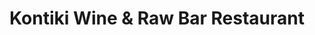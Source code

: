 ---
layout: place
title: "Kontiki Wine & Raw Bar Restaurant"
permalink: /florida/wellington/kontiki-wine-raw-bar-restaurant.html
stateAbbr: FL
stateName: Florida
cityName: Wellington
seo:
  name: "Kontiki Wine & Raw Bar Restaurant"
  type: Restaurant
  links: https://www.ilovekontiki.com/
description: "Atmospheric wine bar serving global, Asian-tinged small & large plates plus sushi in sultry digs. Looking for sushi in Wellington, Florida? Check out Kontiki..."
place_id: ChIJIzdZhPov2YgRrhOZMozT2ac
photos:
  - name: >-
      places/ChIJIzdZhPov2YgRrhOZMozT2ac/photos/AeeoHcIJtnq4LXAezpysLPvXZQI1jfduIOGwtB1yrtoYHLFfgTHAQDeJ4O10XzS0PtNjn9FmSvRJwWZL13XgLpXOowK2WswAgl889VC9sbgIXgkod0OWcyArkuD5tNNkDJd_7ozhletmbxBQIfvinrzaOeCtOUYJo5jEPwPtvanBBmRWXf-qHxWiO75EUTedI1m3cufvexNzXfkpH9wQr8a14diaE8axDzYtrQEjaZvJpmcB94decX3zNBcWUOiGHJi0QMBumVG5_Ws1QingyYdzNGQjMMl2rIPQkPJJwrfdlWXjNw
    widthPx: 1280
    heightPx: 960
    authorAttributions:
      - displayName: Kontiki Wine & Raw Bar Restaurant
        uri: https://maps.google.com/maps/contrib/103714442605427340362
        photoUri: >-
          https://lh3.googleusercontent.com/a-/ALV-UjWrZ6O04gr_2PusVLziGz06uXan8vocA0NLPR6YCVgHA_J64i0=s100-p-k-no-mo
    flagContentUri: >-
      https://www.google.com/local/imagery/report/?cb_client=maps_api_places.places_api&image_key=!1e10!2sAF1QipMJDwDi-psp6nse5ecc6a8t1tmwm78i2hdzS4Ya&hl=en-US
    googleMapsUri: >-
      https://www.google.com/maps/place//data=!3m4!1e2!3m2!1sAF1QipMJDwDi-psp6nse5ecc6a8t1tmwm78i2hdzS4Ya!2e10!4m2!3m1!1s0x88d92ffa84593723:0xa7d9d38c329913ae
  - name: >-
      places/ChIJIzdZhPov2YgRrhOZMozT2ac/photos/AeeoHcIrWZ6cttuInwylDCcG34f1KtYn3TE3zauVQgtXLOts5bh8jdG2y2uhL1EatRKR_0r1Xn9NC6U45M31YeT3np2OH3uKJfrME_yVXJsj1-6cGjVjttqC7DWiIQll0TXFdqP3fVAx3lQr-EJrWENdUdxeMP96SMCqcGRIpe6FvtgjZmK6fO1-WLuSPsFe41wKTv44BiYylgTaEpogxvMX4trTbWZ8UWV2VLTXGPPAObXCyEbzgMli03J_Of3T4kOH7ZtpRFcvp1igclahULkWCaV_j-Wi5WOZdAHceB6fMJ8b1Q
    widthPx: 4800
    heightPx: 3200
    authorAttributions:
      - displayName: Kontiki Wine & Raw Bar Restaurant
        uri: https://maps.google.com/maps/contrib/103714442605427340362
        photoUri: >-
          https://lh3.googleusercontent.com/a-/ALV-UjWrZ6O04gr_2PusVLziGz06uXan8vocA0NLPR6YCVgHA_J64i0=s100-p-k-no-mo
    flagContentUri: >-
      https://www.google.com/local/imagery/report/?cb_client=maps_api_places.places_api&image_key=!1e10!2sAF1QipMYBFoUKipeSbBbMgzNzhIRw6H1lu_8P6f3BYqG&hl=en-US
    googleMapsUri: >-
      https://www.google.com/maps/place//data=!3m4!1e2!3m2!1sAF1QipMYBFoUKipeSbBbMgzNzhIRw6H1lu_8P6f3BYqG!2e10!4m2!3m1!1s0x88d92ffa84593723:0xa7d9d38c329913ae
  - name: >-
      places/ChIJIzdZhPov2YgRrhOZMozT2ac/photos/AeeoHcIAG_niyjAMlsK5Vj-RIs7OFtMldac0nBQ329HKTJznxTKMs3s_p3Jyz-kWjHkdSlPCjO_F72NvOFFVoYbkEvzTRlDgYTo8BejhJKQNH4IGUtEKYsbtJG_VUrzySi6xEzQGhDZZkz0xs5OPzW1p31DKuTEouBuGaKBfZfHMll9C3lEYj-_Y8o5O8FQfP04kFw8hCKxviZ6oklEIN-AwMuVx_QXFdRuvjMWAMV93dwJ5YmvV9aWlCzAIOdOjBoD58I2KjWjcppFtHvcvw3SMyUpG8nl-0qf9qnHzoIejfwIS3g
    widthPx: 1280
    heightPx: 960
    authorAttributions:
      - displayName: Kontiki Wine & Raw Bar Restaurant
        uri: https://maps.google.com/maps/contrib/103714442605427340362
        photoUri: >-
          https://lh3.googleusercontent.com/a-/ALV-UjWrZ6O04gr_2PusVLziGz06uXan8vocA0NLPR6YCVgHA_J64i0=s100-p-k-no-mo
    flagContentUri: >-
      https://www.google.com/local/imagery/report/?cb_client=maps_api_places.places_api&image_key=!1e10!2sAF1QipN6sxBW3xSDNyE0CFTk7M8qDp7onFNYAzbYa89L&hl=en-US
    googleMapsUri: >-
      https://www.google.com/maps/place//data=!3m4!1e2!3m2!1sAF1QipN6sxBW3xSDNyE0CFTk7M8qDp7onFNYAzbYa89L!2e10!4m2!3m1!1s0x88d92ffa84593723:0xa7d9d38c329913ae
  - name: >-
      places/ChIJIzdZhPov2YgRrhOZMozT2ac/photos/AeeoHcIaq1m-Rc8cFpTMimb7hps8wKbvfZfXZQ5sdE7GCQe-I9f7KpjE2-CBANlZE1pnduv-hTgdZ7sn4yVABhWr23EjKonHP2NHfr2_fhzqqasKLqz0RUr-eYbILmAl6x1fO0PeBxH5mf7C9aQC7gOAMqAPc1v_i5iuUZcO6HAMmZ3VvGyRiCxcpFCvHUl0UHyaGYD9ZfQYidsFHh1JPVRIDhNr_wzn5cjz32PSW-ZwFA9YqfXOMKE5-RjvmoceB6V43QDY4s325EHpFEutUHog9FLzGzv0oU2DLPk6vtxwbZ4MJSZyoKuZczKxZDe8TyfSF7AlwadlyWvHd73qJBeXaLP-RBPtRknE5jzkhDPxpuE3y7js-LV2ixiK_Czy-NrHZm5NVrxp1bj4bFbUwZjzOw-Upxs3NhKD1pgsJ0dGxO95MvQ
    widthPx: 3024
    heightPx: 3792
    authorAttributions:
      - displayName: Lila Greenidge
        uri: https://maps.google.com/maps/contrib/117414440377617293768
        photoUri: >-
          https://lh3.googleusercontent.com/a-/ALV-UjWwHS5xaYVO8TDJkmR6ORSjnFXtjhd_xge65iTsekE495-nrXH5=s100-p-k-no-mo
    flagContentUri: >-
      https://www.google.com/local/imagery/report/?cb_client=maps_api_places.places_api&image_key=!1e10!2sCIHM0ogKEICAgICJ357GugE&hl=en-US
    googleMapsUri: >-
      https://www.google.com/maps/place//data=!3m4!1e2!3m2!1sCIHM0ogKEICAgICJ357GugE!2e10!4m2!3m1!1s0x88d92ffa84593723:0xa7d9d38c329913ae
  - name: >-
      places/ChIJIzdZhPov2YgRrhOZMozT2ac/photos/AeeoHcJKQQGE6aLsWsmz-XMUlAF8rgstzhbW5clxAo1bYMBKZiwXsBMKLTrg8OjLaZocBEq1ujjVrETlsalSRw5wng9LIdRXlA14kJiAePpCA8nBF4kJvRQkUCQ4gYl-S6bLrXnrdNC_mplJ_pF4jzrio6bz0hGfyXyCClYasg5X9AZzWMxH6_4B5kGnZJceGv3lMvBjyPfaNW8UdbtGguFaEUech-C2E5MOrx03Gl_Kr0JGik29QwVzSGLaHwRnebVp2_1LDEnzK8MSGEH2Zyu6LPZCvoizyBJKHN89jem0hGfYzedKywYwAgit2hiE-bmTidfq0YGuLXZZ0yW7jdQELYp2yC79Eo456OUzcxnO2dbWK3u0zjB-TEFEf9xb7-DUk5PRctF5ldacVAl-Q3mqvpPOnMLqVb4k848J03iGlhDI5w
    widthPx: 4032
    heightPx: 2268
    authorAttributions:
      - displayName: Herve Andrieu
        uri: https://maps.google.com/maps/contrib/103860424887223121539
        photoUri: >-
          https://lh3.googleusercontent.com/a-/ALV-UjWBVGHE8QH1qcumbNCv7yEv4gsBt7y1_KF-1rymodXGb7DRNPtHnw=s100-p-k-no-mo
    flagContentUri: >-
      https://www.google.com/local/imagery/report/?cb_client=maps_api_places.places_api&image_key=!1e10!2sCIHM0ogKEICAgICc25-WGw&hl=en-US
    googleMapsUri: >-
      https://www.google.com/maps/place//data=!3m4!1e2!3m2!1sCIHM0ogKEICAgICc25-WGw!2e10!4m2!3m1!1s0x88d92ffa84593723:0xa7d9d38c329913ae
  - name: >-
      places/ChIJIzdZhPov2YgRrhOZMozT2ac/photos/AeeoHcJDkr0oH2_9-asMeOvh19f-vKCxgL1t6PZxlepn1zVUwZH2H85Yi313XXknhDZUi0FOJFaRQBNqDCKpmFwbhq7UJAZecy7iRLxruKY4BypbDUgI-Er46qVkeHXE_YxM-EKxspGIaHAQLDH7NQrBoLvbyn7v6oIMZ409J7qXKH12bGD1YOLMB3ln_VQDDVHyKj0Vh2Rx9L6FCxVgJGaJmUv6zQzEQKbzUUk--w5q05SmmV1TJnXCoUcoHGW4dNt-Un9ftzV7uLyrf4Mnhm83RE3fmkAUIMW6MPp0g2cOYmItAOJ4Vy1rfyQc5vwLPBbN38F7EvalKKVerP_yTkFEUtHtSsfgEgxQH-v1-Z0gXGHuT3HTV4rfzefWPzBjOopTRwHRgUH-x-ycm_ds-KpjWmdvhCL-uq_ZQyjIEWJsVnE
    widthPx: 3072
    heightPx: 4080
    authorAttributions:
      - displayName: Tariq Islam
        uri: https://maps.google.com/maps/contrib/106233080932745887019
        photoUri: >-
          https://lh3.googleusercontent.com/a-/ALV-UjVg3b7VLzX-boJMLIHQ2OYvos9kzSuLWFz4BMkW2X7jn7nM7502iw=s100-p-k-no-mo
    flagContentUri: >-
      https://www.google.com/local/imagery/report/?cb_client=maps_api_places.places_api&image_key=!1e10!2sCIHM0ogKEICAgIDNi6zrQg&hl=en-US
    googleMapsUri: >-
      https://www.google.com/maps/place//data=!3m4!1e2!3m2!1sCIHM0ogKEICAgIDNi6zrQg!2e10!4m2!3m1!1s0x88d92ffa84593723:0xa7d9d38c329913ae
  - name: >-
      places/ChIJIzdZhPov2YgRrhOZMozT2ac/photos/AeeoHcII1NXDViDWU6gzUcw-rK_eAQSpw7kkjWwCAxCa5G9TW8krXDTTAHow2Y-dkgSSU9NwG1mbwfldQ2g6RY9je9cDlzXV9QSMRcy8mbM7xvtN8K_ehHf0wDoLhepYCbigjuPKxnM2_Mq8LS7sa1-W5yHc8X0zseJLXjd6yOMoiLZ3vzE8IHxUXNLBV8TtHEJFAdmIHUcK43iehrx4YuvJgemuN-2X8c9tBiuMkKTgg0-9TyEsnRvKqsl9d9ylM6WW2TZh3nK5D0tQQ8pcmnFeMY3v9O1pJL0O1CukQ-Wo53_aDOfPeGRVMoc8BPCWS-YI8HpkIa_aZFRjREfuzLqeSkcppT8su_meaaSBSJPre9F6T9Mc7hZeynBo2QmFZAWGD685fSZKvXNMco5OB7y9mpqr964gUzn7kI28_EL3neqm9w
    widthPx: 4624
    heightPx: 2084
    authorAttributions:
      - displayName: Phil Bayer
        uri: https://maps.google.com/maps/contrib/104930704594801341712
        photoUri: >-
          https://lh3.googleusercontent.com/a-/ALV-UjWT5vQWT2VcLpti4EI2gE8FCYoKLCtF_nkNGpdsnG9ypLIqWEqO=s100-p-k-no-mo
    flagContentUri: >-
      https://www.google.com/local/imagery/report/?cb_client=maps_api_places.places_api&image_key=!1e10!2sCIHM0ogKEICAgICd2_2QQQ&hl=en-US
    googleMapsUri: >-
      https://www.google.com/maps/place//data=!3m4!1e2!3m2!1sCIHM0ogKEICAgICd2_2QQQ!2e10!4m2!3m1!1s0x88d92ffa84593723:0xa7d9d38c329913ae
  - name: >-
      places/ChIJIzdZhPov2YgRrhOZMozT2ac/photos/AeeoHcJXAkh29rx_SpSleLuJAdhgMGYOrilVIPT6-meehzDB8-hyYzFgrabPK43TEKK5dO32KwJtyGPCZBEI4mLIsld-UjmuOi9iV6KgNEIokrLWTlw2TmbVPCJ7LaRZv3ljPy1lSZEz-PZOCYwnWo4UYP_B6D4DHcl-DGTDIvYrYzVnOea8woSWbLiPuifpnQswTGjF9RAgkBKZbbvVj5-LPoylDSQ9b4t1DHIY8Iugk3kYHuULgQortEAS3ozJW73pis8bqCerDcTKTGWjd1Z28qkyU8Rq-erxnkTdzUsD4lKHKpeu0WRouR6SSGQMX1RhmnCZ6pfYjsEEDXOepyLcTiQj5XQFzoef0NibPG7naT8BTMvI_Y1UH3P0qKaIZe4MpL9ihYeCnbeTyBZ97TZHpVTkhQmnIcIOAm6ofX0nGjAjqw
    widthPx: 4032
    heightPx: 3024
    authorAttributions:
      - displayName: Ron Williams
        uri: https://maps.google.com/maps/contrib/102859488294142542856
        photoUri: >-
          https://lh3.googleusercontent.com/a-/ALV-UjUjWQYcRVpYeblkoVmC7w5uwdjQSUOZI3Iqs5yHP4egqaGFGvo=s100-p-k-no-mo
    flagContentUri: >-
      https://www.google.com/local/imagery/report/?cb_client=maps_api_places.places_api&image_key=!1e10!2sCIHM0ogKEICAgIDptLS3eg&hl=en-US
    googleMapsUri: >-
      https://www.google.com/maps/place//data=!3m4!1e2!3m2!1sCIHM0ogKEICAgIDptLS3eg!2e10!4m2!3m1!1s0x88d92ffa84593723:0xa7d9d38c329913ae
  - name: >-
      places/ChIJIzdZhPov2YgRrhOZMozT2ac/photos/AeeoHcLJCXDXw2IdAKQhrEeRoY_spmEyWOzLh9-wy4PQ15fmCpXU79VwhS1yzioh97Yu7eAHMokilYfb8-Osx0AsA7rLE0yFMYJY6loFazl1eofXon01EY453Z3eM_kdSWlYl8N5Jd14lo4A_l1OOo3Qkbp8lFv5wN9T8D437i8TvFU_sZdOIiivvFK-vf8qyzMg93jmKpTonB3KDItG-Ihx0Sr2dyB5MWxdKPDP5HjG8NUjmkTLE41lDFGllTgOBV2iZrAs_ag8YTr290hSqUmn4cu9m-vuOou4PY2-2cjO2jLsnT0PDX2wJaobNsuST6fAQ8NZMdXTnTRqjpIUbZj_fAf1gxrM8lRkF7u6KP7mvcJx1QIfrOYdJPy49eCVBsQtQsjdG5yRgbfh58bcbFsJd5HyHnEp6UG5o3Rt4vBoxI1UcwVA
    widthPx: 3000
    heightPx: 4000
    authorAttributions:
      - displayName: David Bartley
        uri: https://maps.google.com/maps/contrib/104930595923155167296
        photoUri: >-
          https://lh3.googleusercontent.com/a-/ALV-UjWDENVGWHQRzWLFoL2_T9KFthp7XrSri_vBjNQCkHSNb1MRO9mcwg=s100-p-k-no-mo
    flagContentUri: >-
      https://www.google.com/local/imagery/report/?cb_client=maps_api_places.places_api&image_key=!1e10!2sCIHM0ogKEICAgICzoLfv4AE&hl=en-US
    googleMapsUri: >-
      https://www.google.com/maps/place//data=!3m4!1e2!3m2!1sCIHM0ogKEICAgICzoLfv4AE!2e10!4m2!3m1!1s0x88d92ffa84593723:0xa7d9d38c329913ae
  - name: >-
      places/ChIJIzdZhPov2YgRrhOZMozT2ac/photos/AeeoHcKubw1H3Lx9q3fmWzq9uQ0_KH5DoEPoxciutHhUdi4-ApcmtwPBBWaSW2-WDaBYaA1vrQ1hOYDdtjuRdOtL7a03Mh-Cbs1HxYOynu41aXJxai52M4G7g1DM8H-IGpDDlRwtio7DEo3a0JOb3zb7ZG5oDMhheZaISQhk_hDd0t_A47rxKGiQJRylgqx21EyfnLDdzq2wDt452i54HeKrDs-FFfsOgJHGITn9mDrqPybnNrEia2ChgFoVkn9wvWbycf99_r4NcNUrIziKEnd0ABg-JfQm3Pww3DJJ2fyyTtiBVZsEO8I90hTpgRFSUvUyW4VeqUERKXBXaxZK90c4xqV0-PEAIKQig2MuVCFtCT9ziF3_98I-uaZW8yxg3sRpQA_f3Ih6KZruOg5rtiSAytw1DNZscYN98a9n_zlpoMWXjPKQ
    widthPx: 3000
    heightPx: 4000
    authorAttributions:
      - displayName: Boong Variety บุ้งวาไรตี้
        uri: https://maps.google.com/maps/contrib/109509317520948613784
        photoUri: >-
          https://lh3.googleusercontent.com/a-/ALV-UjU7K1ImRUWc3O6V6iy4Wbbi9w1k1SN3RPqmLyR_sTDq_9Dwi3eq=s100-p-k-no-mo
    flagContentUri: >-
      https://www.google.com/local/imagery/report/?cb_client=maps_api_places.places_api&image_key=!1e10!2sCIHM0ogKEICAgIDN-dbpnQE&hl=en-US
    googleMapsUri: >-
      https://www.google.com/maps/place//data=!3m4!1e2!3m2!1sCIHM0ogKEICAgIDN-dbpnQE!2e10!4m2!3m1!1s0x88d92ffa84593723:0xa7d9d38c329913ae
address: '13860 Wellington Trace #21-22, Wellington, FL 33414, USA'
street: '13860 Wellington Trace #21-22'
city: Wellington
state: FL
zip: '33414'
country: USA
neighborhood: null
latitude: '26.660975'
longitude: '-80.265472'
accessibility_options:
  wheelchairAccessibleParking: true
  wheelchairAccessibleEntrance: true
  wheelchairAccessibleRestroom: true
  wheelchairAccessibleSeating: true
business_status: OPERATIONAL
name: Kontiki Wine & Raw Bar Restaurant
google_maps_links:
  directionsUri: >-
    https://www.google.com/maps/dir//''/data=!4m7!4m6!1m1!4e2!1m2!1m1!1s0x88d92ffa84593723:0xa7d9d38c329913ae!3e0
  placeUri: https://maps.google.com/?cid=12094930873377952686
  writeAReviewUri: >-
    https://www.google.com/maps/place//data=!4m3!3m2!1s0x88d92ffa84593723:0xa7d9d38c329913ae!12e1
  reviewsUri: >-
    https://www.google.com/maps/place//data=!4m4!3m3!1s0x88d92ffa84593723:0xa7d9d38c329913ae!9m1!1b1
  photosUri: >-
    https://www.google.com/maps/place//data=!4m3!3m2!1s0x88d92ffa84593723:0xa7d9d38c329913ae!10e5
primary_type: Thai Restaurant
opening_hours:
  regular: null
  current: null
secondary_opening_hours:
  regular:
    weekdayDescriptions: null
    type: null
  current:
    weekdayDescriptions: null
    type: null
phone: (561) 296-0404
price_level: PRICE_LEVEL_MODERATE
price_range: $30 &ndash; $50
rating: '4.2'
rating_count: 252
website: https://www.ilovekontiki.com/
reviews:
  - name: >-
      places/ChIJIzdZhPov2YgRrhOZMozT2ac/reviews/ChdDSUhNMG9nS0VJQ0FnSUNmNi1DUjZBRRAB
    relativePublishTimeDescription: 3 months ago
    rating: 5
    text:
      text: >-
        I’ve been going to Kontiki for years now because the food is delicious,
        the vibes are fun, and the service is outstanding! Their best bar
        tender/server Tan is incredibly sweet, attentive and treats me like
        family! I highly recommend this place for a fun date night or good time
        celebrating with friends in Wellington!
      languageCode: en
    originalText:
      text: >-
        I’ve been going to Kontiki for years now because the food is delicious,
        the vibes are fun, and the service is outstanding! Their best bar
        tender/server Tan is incredibly sweet, attentive and treats me like
        family! I highly recommend this place for a fun date night or good time
        celebrating with friends in Wellington!
      languageCode: en
    authorAttribution:
      displayName: Chris Rodriguez
      uri: https://www.google.com/maps/contrib/111592778745149697196/reviews
      photoUri: >-
        https://lh3.googleusercontent.com/a-/ALV-UjVWWXTMp9v2Er6gM4Xoee34ilwLvEVdReH6yLUsq8r-w70wOH9U=s128-c0x00000000-cc-rp-mo
    publishTime: '2025-01-01T18:01:22.546749Z'
    flagContentUri: >-
      https://www.google.com/local/review/rap/report?postId=ChdDSUhNMG9nS0VJQ0FnSUNmNi1DUjZBRRAB&d=17924085&t=1
    googleMapsUri: >-
      https://www.google.com/maps/reviews/data=!4m6!14m5!1m4!2m3!1sChdDSUhNMG9nS0VJQ0FnSUNmNi1DUjZBRRAB!2m1!1s0x88d92ffa84593723:0xa7d9d38c329913ae
  - name: >-
      places/ChIJIzdZhPov2YgRrhOZMozT2ac/reviews/ChdDSUhNMG9nS0VJQ0FnTURncDVQaG1nRRAB
    relativePublishTimeDescription: a month ago
    rating: 5
    text:
      text: >-
        I started going back mainly because Than and Poppy are such warm and
        friendly bartenders. It doesn't hurt that they're easy on the eyes. The
        friendly Thai staff is so nice and welcoming, it's such an authentic
        feel. I go for that more than the food which is also good but the
        bartenders are what really keeps me coming back. Once you get to know
        them, they are so nice and look after you.
      languageCode: en
    originalText:
      text: >-
        I started going back mainly because Than and Poppy are such warm and
        friendly bartenders. It doesn't hurt that they're easy on the eyes. The
        friendly Thai staff is so nice and welcoming, it's such an authentic
        feel. I go for that more than the food which is also good but the
        bartenders are what really keeps me coming back. Once you get to know
        them, they are so nice and look after you.
      languageCode: en
    authorAttribution:
      displayName: Christian Mathurin
      uri: https://www.google.com/maps/contrib/114972416286783492323/reviews
      photoUri: >-
        https://lh3.googleusercontent.com/a/ACg8ocLS4-1QcKoIBj3TFnoqOuXyHAKacOnoaqAMGO_oxTvesKSkDA=s128-c0x00000000-cc-rp-mo
    publishTime: '2025-02-28T03:03:38.721350Z'
    flagContentUri: >-
      https://www.google.com/local/review/rap/report?postId=ChdDSUhNMG9nS0VJQ0FnTURncDVQaG1nRRAB&d=17924085&t=1
    googleMapsUri: >-
      https://www.google.com/maps/reviews/data=!4m6!14m5!1m4!2m3!1sChdDSUhNMG9nS0VJQ0FnTURncDVQaG1nRRAB!2m1!1s0x88d92ffa84593723:0xa7d9d38c329913ae
  - name: >-
      places/ChIJIzdZhPov2YgRrhOZMozT2ac/reviews/ChZDSUhNMG9nS0VJQ0FnSUNsczVfcUVnEAE
    relativePublishTimeDescription: a year ago
    rating: 5
    text:
      text: >-
        Everything about this place is AMAZING.  My 1st time was November 4th of
        this year, and it  became my new favorite spot. I've been back twice,
        since my Birthday, all in the same month. Every time was a great
        experience.  I have never had such great quality Sushi and sashimi,
        along with other food items (huge selection). All fresh ingredients.
        Beautiful and creative dishes. I am a big food critic. They get a 10/10.

        The atmosphere is magnificent.  It's definitely a hidden gem! You
        wouldn't be disappointed.

        Let's not forget how welcoming and friendly the staff at Kontiki in
        Wellington FL are wonderful.

        The Homemade Thai tea is out of this world, nothing compares to it!
      languageCode: en
    originalText:
      text: >-
        Everything about this place is AMAZING.  My 1st time was November 4th of
        this year, and it  became my new favorite spot. I've been back twice,
        since my Birthday, all in the same month. Every time was a great
        experience.  I have never had such great quality Sushi and sashimi,
        along with other food items (huge selection). All fresh ingredients.
        Beautiful and creative dishes. I am a big food critic. They get a 10/10.

        The atmosphere is magnificent.  It's definitely a hidden gem! You
        wouldn't be disappointed.

        Let's not forget how welcoming and friendly the staff at Kontiki in
        Wellington FL are wonderful.

        The Homemade Thai tea is out of this world, nothing compares to it!
      languageCode: en
    authorAttribution:
      displayName: A Lee
      uri: https://www.google.com/maps/contrib/110317473476489708301/reviews
      photoUri: >-
        https://lh3.googleusercontent.com/a-/ALV-UjXQUxGw7Xlk-iOBnPQMNb8yssKvTw5Pva5Fq4VB_JO7-Fuu7ICqQw=s128-c0x00000000-cc-rp-mo-ba3
    publishTime: '2023-11-26T17:10:26.774283Z'
    flagContentUri: >-
      https://www.google.com/local/review/rap/report?postId=ChZDSUhNMG9nS0VJQ0FnSUNsczVfcUVnEAE&d=17924085&t=1
    googleMapsUri: >-
      https://www.google.com/maps/reviews/data=!4m6!14m5!1m4!2m3!1sChZDSUhNMG9nS0VJQ0FnSUNsczVfcUVnEAE!2m1!1s0x88d92ffa84593723:0xa7d9d38c329913ae
  - name: >-
      places/ChIJIzdZhPov2YgRrhOZMozT2ac/reviews/ChZDSUhNMG9nS0VJQ0FnSURoLV9MZFpnEAE
    relativePublishTimeDescription: 2 years ago
    rating: 5
    text:
      text: >-
        Came here on my birthday while on vacation. I haven’t had such amazing
        sushi in over three years where I live. I was in heaven. The food and
        atmosphere was great. Our waitress Morning was adorable and on top of
        her game. My husband got the  Osso Bucco it was so tender and he was
        very happy with his meal. We got the pad Thai and shrimp fried rice to
        share. My kids and I got the sushi and like I already said. It was
        absolutely amazing! I didn’t want it to end. The fish was fresh and
        buttery, the rolls weren’t shoved full of rice like many places. Superb!
        Thank you for making my birthday memorable.
      languageCode: en
    originalText:
      text: >-
        Came here on my birthday while on vacation. I haven’t had such amazing
        sushi in over three years where I live. I was in heaven. The food and
        atmosphere was great. Our waitress Morning was adorable and on top of
        her game. My husband got the  Osso Bucco it was so tender and he was
        very happy with his meal. We got the pad Thai and shrimp fried rice to
        share. My kids and I got the sushi and like I already said. It was
        absolutely amazing! I didn’t want it to end. The fish was fresh and
        buttery, the rolls weren’t shoved full of rice like many places. Superb!
        Thank you for making my birthday memorable.
      languageCode: en
    authorAttribution:
      displayName: Marta Joy
      uri: https://www.google.com/maps/contrib/104068659273682076343/reviews
      photoUri: >-
        https://lh3.googleusercontent.com/a-/ALV-UjXJcb3eax82H3281AdSv-J_QV1-Crr88lEYoEdjrD6XMojBcH40Fg=s128-c0x00000000-cc-rp-mo-ba3
    publishTime: '2023-03-18T23:54:05.246339Z'
    flagContentUri: >-
      https://www.google.com/local/review/rap/report?postId=ChZDSUhNMG9nS0VJQ0FnSURoLV9MZFpnEAE&d=17924085&t=1
    googleMapsUri: >-
      https://www.google.com/maps/reviews/data=!4m6!14m5!1m4!2m3!1sChZDSUhNMG9nS0VJQ0FnSURoLV9MZFpnEAE!2m1!1s0x88d92ffa84593723:0xa7d9d38c329913ae
  - name: >-
      places/ChIJIzdZhPov2YgRrhOZMozT2ac/reviews/ChZDSUhNMG9nS0VJQ0FnSUNLNmVER01REAE
    relativePublishTimeDescription: 3 years ago
    rating: 5
    text:
      text: >-
        This place is amazing!  Our experience so far has been a very positive
        one. The menu has so many good dishes, and everyone is so friendly and
        attentive! Price is just right…. We Highly recommend it.


        Just one thing, the don’t have Thai fried donuts 😢😢😢.


        But they make up for it with the many other delicious desserts!
      languageCode: en
    originalText:
      text: >-
        This place is amazing!  Our experience so far has been a very positive
        one. The menu has so many good dishes, and everyone is so friendly and
        attentive! Price is just right…. We Highly recommend it.


        Just one thing, the don’t have Thai fried donuts 😢😢😢.


        But they make up for it with the many other delicious desserts!
      languageCode: en
    authorAttribution:
      displayName: Carlos R Austin
      uri: https://www.google.com/maps/contrib/112170948324185428802/reviews
      photoUri: >-
        https://lh3.googleusercontent.com/a-/ALV-UjVPYpz8UkK5CsKlszZ_PDahMX--M1whQCMPhdYPNyoym2m6xlIC=s128-c0x00000000-cc-rp-mo-ba4
    publishTime: '2021-08-02T01:29:03.063417Z'
    flagContentUri: >-
      https://www.google.com/local/review/rap/report?postId=ChZDSUhNMG9nS0VJQ0FnSUNLNmVER01REAE&d=17924085&t=1
    googleMapsUri: >-
      https://www.google.com/maps/reviews/data=!4m6!14m5!1m4!2m3!1sChZDSUhNMG9nS0VJQ0FnSUNLNmVER01REAE!2m1!1s0x88d92ffa84593723:0xa7d9d38c329913ae
parking_options:
  freeParkingLot: true
  freeStreetParking: true
payment_options:
  acceptsCreditCards: true
  acceptsDebitCards: true
  acceptsCashOnly: false
allow_dogs: null
curbside_pickup: true
delivery: true
dine_in: true
good_for_children: true
good_for_groups: true
good_for_sports: null
live_music: null
menu_for_children: null
outdoor_seating: true
reservable: true
restroom: true
serves_beer: true
serves_breakfast: null
serves_brunch: null
serves_cocktails: true
serves_coffee: true
serves_dinner: true
serves_dessert: true
serves_lunch: null
serves_vegetarian_food: true
serves_wine: true
takeout: true
summary: >-
  Atmospheric wine bar serving global, Asian-tinged small & large plates plus
  sushi in sultry digs.

---